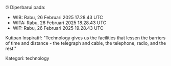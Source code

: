 ⏰ Diperbarui pada:
- WIB: Rabu, 26 Februari 2025 17.28.43 UTC
- WITA: Rabu, 26 Februari 2025 18.28.43 UTC
- WIT: Rabu, 26 Februari 2025 19.28.43 UTC

Kutipan Inspiratif:
"Technology gives us the facilities that lessen the barriers of time and distance - the telegraph and cable, the telephone, radio, and the rest."


Kategori: technology

